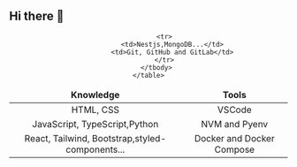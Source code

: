 ## Hi there 👋
<div align="center"> 
<table align="center">
        <thead>
            <tr align="center">
                <td> <strong>Knowledge</strong></td>
                <td> <strong>Tools</strong></td>
        </thead>
        </tr>
        <tbody align="center">
            <tr>
                <td>HTML, CSS</td>
                <td>VSCode</td>
            </tr>
            <tr>
                <td>JavaScript, TypeScript,Python</td>
                <td>NVM and Pyenv</td>
            </tr>
            <tr>
                <td>React, Tailwind, Bootstrap,styled-components...</td>
                <td>Docker and Docker Compose</td>
            </tr>

            <tr>
                <td>Nestjs,MongoDB...</td>
                <td>Git, GitHub and GitLab</td>
            </tr>
        </tbody>
    </table>
</div>
